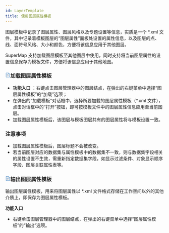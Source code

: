 ```yaml
---
id: LayerTemplate
title: 使用图层属性模板
---
```

图层模板中记录了图层属性、图层风格以及专题设置等信息，实质是一个 *.xml
文件，其中记录着模板图层的“图层属性”面板处设置的属性信息，以及图层的点、线、面符号风格、大小和颜色，方便将该信息应用于其他图层。

SuperMap 支持加载图层模板至其他图层中使用，同时支持将当前图层属性的设置信息保存为模板文件，方便将该信息应用于其他地图。

### ![](../../img/read.gif)加载图层属性模板

  * **功能入口** ：右键点击图层管理器中的图层结点，在弹出的右键菜单中选择“图层属性模板”的“加载”选项； 
  * 在弹出的“加载模板”对话框中，选择所要加载的图层属性模板（*.xml 文件），点击对话框中的“打开”按钮，即可按模板文件中的图层属性信息应用至当前图层。 
  * 加载图层属性模板后，该图层与模板图层共有的图层属性将与模板设置一致。

### 注意事项

  * 加载图层属性模板后，图层标题不会被改变。
  * 若当前图层对应的数据集与属性模板中的数据集不一致，则与数据集字段相关的属性设置不生效，需重新指定数据集字段，如显示过滤条件、对象显示顺序字段、图层关联属性表等。

### ![](../../img/read.gif)输出图层属性模板

输出图层属性模板，用来将图层属性以 *.xml 文件格式存储在工作空间以外的其他介质上，即保存为图层属性模板。

**功能入口**

  * 右键单击图层管理器中的图层结点，在弹出的右键菜单中选择“图层属性模板”的“输出”选项。



